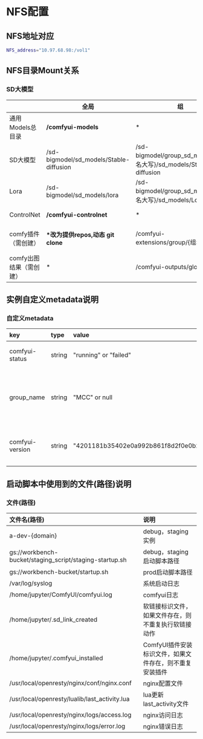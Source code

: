 # NFS配置
## NFS地址对应
```sh
NFS_address="10.97.68.98:/vol1"
```

## NFS目录Mount关系
### SD大模型

|        | 全局 | 组 | 个人 | ComfyUI目录 |
|--------|----------|----------|----------|----------|
|通用Models总目录|**/comfyui-models**|*|*|/{comfyui根}/models|
| SD大模型                | /sd-bigmodel/sd_models/Stable-diffusion  | /sd-bigmodel/group_sd_models/{组名大写}/sd_models/Stable-diffusion  | /{个人目录}/sd-custom-model   |/{comfyui根}/models/checkpoints|
| Lora                   | /sd-bigmodel/sd_models/lora   | /sd-bigmodel/group_sd_models/{组名大写}/sd_models/Lora  | /{个人目录}/custom-model   |/{comfyui根}/models/loras|
| ControlNet                   | **/comfyui-controlnet**   | *  | *   |/{comfyui根}/models/controlnet|
| comfy插件（需创建）  | **\*改为提供repos,动态 git clone**   | /comfyui-extensions/group/{组名}   | /{个人目录}/comfyui-extensions  |/{comfyui根}/custom_nodes|
| comfy出图结果（需创建）  | *   | /comfyui-outputs/global   | /{个人目录}/comfyui-outputs   |/{comfyui根}/output|


## 实例自定义metadata说明
### 自定义metadata

| key        |type| value   |  说明  |
| :--------  | :----- | :-----  | :-----  |
| comfyui-status | string | "running" or "failed" | comfyui运行状态 |
| group_name | string | "MCC" or null | 用户是否在某个组内, 组名为全大写英文 |
| comfyui-version | string | "4201181b35402e0a992b861f8d2f0e0b267f52fa" | comfyui github master commit id |


## 启动脚本中使用到的文件(路径)说明
### 文件(路径)

| 文件名(路径) | 说明 | 
| :--------  | :----- | 
| a-dev-{domain} | debug，staging 实例 |
| gs://workbench-bucket/staging_script/staging-startup.sh | debug，staging启动脚本路径 |
| gs://workbench-bucket/startup.sh | prod启动脚本路径 |
| /var/log/syslog | 系统启动日志 |
| /home/jupyter/ComfyUI/comfyui.log | comfyui日志 |
| /home/jupyter/.sd_link_created | 软链接标识文件，如果文件存在，则不重复执行软链接动作 |
| /home/jupyter/.comfyui_installed | ComfyUI插件安装标识文件，如果文件存在，则不重复安装插件 |
| /usr/local/openresty/nginx/conf/nginx.conf | nginx配置文件 |
| /usr/local/openresty/lualib/last_activity.lua | lua更新last_activity文件 |
| /usr/local/openresty/nginx/logs/access.log | nginx访问日志 |
| /usr/local/openresty/nginx/logs/error.log | nginx错误日志 |

